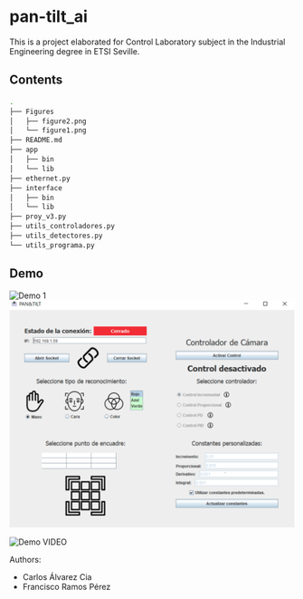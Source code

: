 # pan-tilt_ai

This is a project elaborated for Control Laboratory subject in the Industrial Engineering degree in ETSI Seville.

## Contents
```sh
.
├── Figures
│   ├── figure2.png
│   └── figure1.png
├── README.md
├── app
│   ├── bin
│   └── lib
├── ethernet.py
├── interface
│   ├── bin
│   └── lib
├── proy_v3.py
├── utils_controladores.py
├── utils_detectores.py
└── utils_programa.py
```

## Demo
![Demo 1](/Figures/figure2.png "Demo 1")
![Interface](/Figures/figure1.png "Interface")

![Demo VIDEO]({https://drive.google.com/file/d/1VdSRoMb-ZGrC4LjWVGIsqNAujgw4LUKv/view} "")


Authors:

- Carlos Álvarez Cia
- Francisco Ramos Pérez